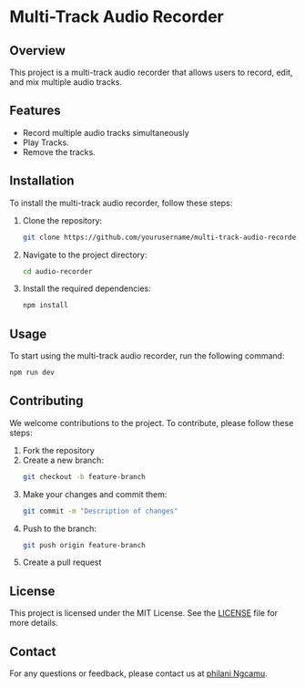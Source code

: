 # Multi-Track Audio Recorder

## Overview

This project is a multi-track audio recorder that allows users to record, edit, and mix multiple audio tracks.

## Features

- Record multiple audio tracks simultaneously
- Play Tracks.
- Remove the tracks.

## Installation

To install the multi-track audio recorder, follow these steps:

1. Clone the repository:
    ```sh
    git clone https://github.com/yourusername/multi-track-audio-recorder.git
    ```
2. Navigate to the project directory:
    ```sh
    cd audio-recorder
    ```
3. Install the required dependencies:
    ```sh
    npm install
    ```

## Usage

To start using the multi-track audio recorder, run the following command:
```sh
npm run dev
```

## Contributing

We welcome contributions to the project. To contribute, please follow these steps:

1. Fork the repository
2. Create a new branch:
    ```sh
    git checkout -b feature-branch
    ```
3. Make your changes and commit them:
    ```sh
    git commit -m "Description of changes"
    ```
4. Push to the branch:
    ```sh
    git push origin feature-branch
    ```
5. Create a pull request

## License

This project is licensed under the MIT License. See the [LICENSE](LICENSE) file for more details.

## Contact

For any questions or feedback, please contact us at [philani Ngcamu](mailto:philaningcamu18@gmail.com).
